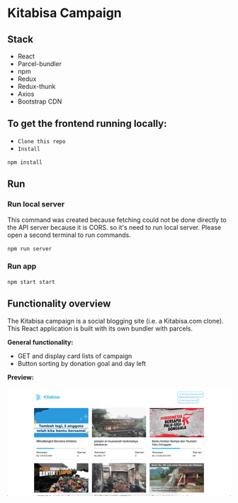 # Kitabisa Campaign

## Stack

* React
* Parcel-bundler
* npm
* Redux
* Redux-thunk
* Axios
* Bootstrap CDN

## To get the frontend running locally:

- `Clone this repo`
- `Install`

```shell
npm install
```

## Run

### Run local server

This command was created because fetching could not be done directly to the API server because it is CORS. so it's need to run local server. Please open a second terminal to run commands.
```shell
npm run server
```

### Run app
```shell
npm start start
```

## Functionality overview

The Kitabisa campaign is a social blogging site (i.e. a Kitabisa.com clone). This React application is built with its own bundler with parcels.

**General functionality:**

- GET and display card lists of campaign
- Button sorting by donation goal and day left

**Preview:**

![Preview](./preview.png)